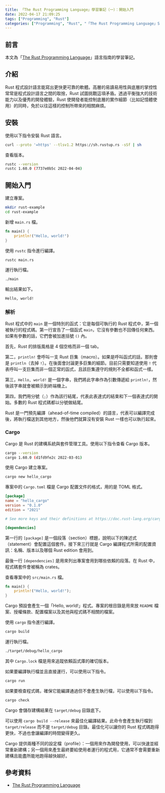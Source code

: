 ```yaml
---
title: 「The Rust Programming Language」學習筆記（一）：開始入門
date: 2022-04-17 21:09:25
tags: ["Programming", "Rust"]
categories: ["Programming", "Rust", "「The Rust Programming Language」Study Notes"]
---
```


## 前言

本文為「[The Rust Programming Language](https://doc.rust-lang.org/stable/book/)」語言指南的學習筆記。

## 介紹

Rust 程式設計語言能寫出更快更可靠的軟體。高層的易讀易用性與底層的掌控性常常是程式設計語言之間的取捨，Rust 試圖挑戰這項矛盾。透過平衡強大的技術能力以及優秀的開發體驗，Rust 使開發者能控制底層的實作細節（比如記憶體使用）的同時，免於以往這樣的控制所帶來的相關麻煩。

## 安裝

使用以下指令安裝 Rust 語言。

```bash
curl --proto '=https' --tlsv1.2 https://sh.rustup.rs -sSf | sh
```

查看版本。

```bash
rustc --version
rustc 1.60.0 (7737e0b5c 2022-04-04)
```

## 開始入門

建立專案。

```bash
mkdir rust-example
cd rust-example
```

新增 `main.rs` 檔。

```rs
fn main() {
    println!("Hello, world!")
}
```

使用 `rustc` 指令進行編譯。

```bash
rustc main.rs
```

運行執行檔。

```bash
./main
```

輸出結果如下。

```bash
Hello, world!
```

### 解析

Rust 程式中的 `main` 是一個特別的函式：它是每個可執行的 Rust 程式中，第一個被執行的程式碼。第一行宣告了一個函式 `main`，它沒有參數也不回傳任何東西。如果有參數的話，它們會被加進括號 `()` 內。

首先，Rust 的排版風格是 4 個空格而非一個 tab。

第二，`println!` 會呼叫一支 Rust 巨集（macro）。如果是呼叫函式的話，那則會是 `println`（去掉 `!`）。在後面會討論更多巨集的細節。目前只需要知道使用 `!` 代表呼叫一支巨集而非一個正常的函式，且該巨集遵守的規則不全都和函式一樣。

第三，`Hello, world!` 是一個字串，我們將此字串作為引數傳遞給 `println!`，然後該字串就會被顯示到終端機上。

第四，我們用分號（`;`）作為該行結尾，代表此表達式的結束和下一個表達式的開始。多數的 Rust 程式碼都以分號做結尾。

Rust 是一門預先編譯（ahead-of-time compiled）的語言，代表可以編譯完成後，將執行檔送到其他地方，然後他們就算沒有安裝 Rust 一樣也可以執行起來。

### Cargo

Cargo 是 Rust 的建構系統與套件管理工具。使用以下指令查看 Cargo 版本。

```bash
cargo --version
cargo 1.60.0 (d1fd9fe2c 2022-03-01)
```

使用 Cargo 建立專案。

```bash
cargo new hello_cargo
```

專案中的 `Cargo.toml` 檔是 Cargo 配置文件的格式，用的是 TOML 格式。

```toml
[package]
name = "hello_cargo"
version = "0.1.0"
edition = "2021"

# See more keys and their definitions at https://doc.rust-lang.org/cargo/reference/manifest.html

[dependencies]
```

第一行的 `[package]` 是一個段落（section）標題，說明以下的陳述式（statement）會配置這個套件。接下來三行就是 Cargo 編譯程式所需的配置資訊：名稱、版本以及哪個 Rust edition 會用到。

最後一行 `[dependencies]` 是用來列出專案會用到哪些依賴的段落。在 Rust 中，程式碼套件會被稱為 crates。

查看專案中的 `src/main.rs` 檔。

```rs
fn main() {
    println!("Hello, world!");
}
```

Cargo 預設會產生一個「Hello, world!」程式。專案的根目錄是用來放 `README` 檔案、授權條款、配置檔案以及其他與程式碼不相關的檔案。

使用 `cargo` 指令進行編譯。

```bash
cargo build
```

運行執行檔。

```bash
./target/debug/hello_cargo
```

其中 `Cargo.lock` 檔是用來追蹤依賴函式庫的確切版本。

如果要編譯執行檔並且直接運行，可以使用以下指令。

```bash
cargo run
```

如果要檢查程式碼，確保它能編譯通過但不會產生執行檔，可以使用以下指令。

```bash
cargo check
```

Cargo 會儲存建構結果在 `target/debug` 目錄底下。

可以使用 `cargo build --release` 來最佳化編譯結果。此命令會產生執行檔到 `target/release` 而不是 `target/debug` 目錄。最佳化可以讓你的 Rust 程式碼跑得更快，不過也會讓編譯的時間變得更久。

Cargo 提供兩種不同的設定檔（profile）：一個用來作為開發使用，可以快速並經常重新建構；另一個用來產生最終要給使用者運行的程式用，它通常不會需要重新建構且能盡所能地跑得越快越好。

## 參考資料

- [The Rust Programming Language](https://doc.rust-lang.org/stable/book/)
